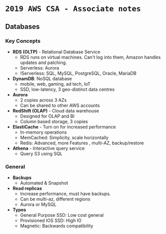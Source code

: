 `2019 AWS CSA - Associate notes`
==============================

## Databases
### Key Concepts
* **RDS (OLTP)** - Relational Database Service
    * RDS runs on virtual machines. Can't log into them, Amazon handles updates and patching. 
    * Serverless: Aurora
    * !Serverless: SQL, MySQL, PostgreSQL, Oracle, MariaDB
* **DynamDB**: NoSQL database
    * mobile, web, gaming, ad tech, IoT
    * SSD, low-latency, 3 geo-distinct data centres 
* **Aurora**
    * 2 copies across 3 AZs
    * Can be shared to other AWS accounts
* **RedShift (OLAP)** - Cloud data warehouse
    * Designed for OLAP and BI
    * Column based storage, 3 copies 
* **ElastiCache** - Turn on for increased performance
    * In-memory operations
    * MemCached: Simplicity, scale horizontally
    * Redis: Advanced, more Features , multi-AZ, backup/restore
* **Athena** - Interactive query service 
    * Query S3 using SQL
### General 
* **Backups**
    * Automated & Snapshot
* **Read replicas**
    * Increase performance, must have backups. 
    * Can be multi-az, different regions
    * Aurora or MySQL
* **Types**
    * General Purpose SSD: Low cost general
    * Provisioned IOS SSD: High IO
    * Magnetic: Backwards compatibility